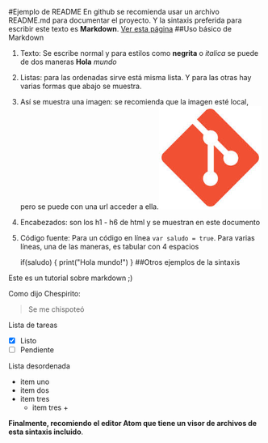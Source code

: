 #Ejemplo de README
En github se recomienda usar un archivo README.md para documentar el proyecto. Y la sintaxis preferida para escribir este texto es **Markdown**. [Ver esta página](https://guides.github.com/features/mastering-markdown/)
##Uso básico de Markdown
1. Texto: Se escribe normal y para estilos como **negrita** o *italica* se puede de dos maneras __Hola__ _mundo_
2. Listas: para las ordenadas sirve está misma lista. Y para las otras hay varias formas que abajo se muestra.
3. Así se muestra una imagen: se recomienda que la imagen esté local, pero se puede con una url acceder a ella.![Git Logo](/images/git.jpg)

4. Encabezados: son los h1 - h6 de html y se muestran en este documento

5. Código fuente: Para un código en línea `var saludo = true`. Para varias líneas, una de las maneras, es tabular con 4 espacios


      if(saludo)
      {
        print("Hola mundo!")
      }
##Otros ejemplos de la sintaxis

Este es un tutorial sobre markdown ;)

Como dijo Chespirito:
>Se me chispoteó

Lista de tareas
- [x] Listo
- [ ] Pendiente

Lista desordenada

* item uno
* item dos
* item tres
  * item tres +

__Finalmente, recomiendo el editor Atom que tiene un visor de archivos de esta sintaxis incluido__.
